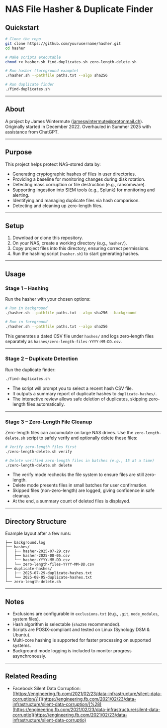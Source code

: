 # NAS File Hasher & Duplicate Finder

## Quickstart

```bash
# Clone the repo
git clone https://github.com/yourusername/hasher.git
cd hasher

# Make scripts executable
chmod +x hasher.sh find-duplicates.sh zero-length-delete.sh

# Run hasher (foreground example)
./hasher.sh --pathfile paths.txt --algo sha256

# Run duplicate finder
./find-duplicates.sh
```

---

## About

A project by James Wintermute ([jameswintermute@protonmail.ch](mailto:jameswinter@protonmail.ch)).
Originally started in December 2022.
Overhauled in Summer 2025 with assistance from ChatGPT.

---

## Purpose

This project helps protect NAS-stored data by:

* Generating cryptographic hashes of files in user directories.
* Providing a baseline for monitoring changes during disk rotation.
* Detecting mass corruption or file destruction (e.g., ransomware).
* Supporting ingestion into SIEM tools (e.g., Splunk) for monitoring and alerting.
* Identifying and managing duplicate files via hash comparison.
* Detecting and cleaning up zero-length files.

---

## Setup

1. Download or clone this repository.
2. On your NAS, create a working directory (e.g., `hasher/`).
3. Copy project files into this directory, ensuring correct permissions.
4. Run the hashing script (`hasher.sh`) to start generating hashes.

---

## Usage

### Stage 1 – Hashing

Run the hasher with your chosen options:

```bash
# Run in background
./hasher.sh --pathfile paths.txt --algo sha256 --background

# Run in foreground
./hasher.sh --pathfile paths.txt --algo sha256
```

This generates a dated CSV file under `hashes/` and logs zero-length files separately as `hashes/zero-length-files-YYYY-MM-DD.csv`.

---

### Stage 2 – Duplicate Detection

Run the duplicate finder:

```bash
./find-duplicates.sh
```

* The script will prompt you to select a recent hash CSV file.
* It outputs a summary report of duplicate hashes to `duplicate-hashes/`.
* The interactive review allows safe deletion of duplicates, skipping zero-length files automatically.

---

### Stage 3 – Zero-Length File Cleanup

Zero-length files can accumulate on large NAS drives. Use the `zero-length-delete.sh` script to safely verify and optionally delete these files:

```bash
# Verify zero-length files first
./zero-length-delete.sh verify

# Delete verified zero-length files in batches (e.g., 15 at a time)
./zero-length-delete.sh delete
```

* The verify mode rechecks the file system to ensure files are still zero-length.
* Delete mode presents files in small batches for user confirmation.
* Skipped files (non-zero-length) are logged, giving confidence in safe cleanup.
* At the end, a summary count of deleted files is displayed.

---

## Directory Structure

Example layout after a few runs:

```
├── background.log
├── hashes/
│   ├── hasher-2025-07-29.csv
│   ├── hasher-2025-08-05.csv
│   └── hasher-YYYY-MM-DD.csv
│   └── zero-length-files-YYYY-MM-DD.csv
├── duplicate-hashes/
│   ├── 2025-07-29-duplicate-hashes.txt
│   └── 2025-08-05-duplicate-hashes.txt
└── zero-length-delete.sh
```

---

## Notes

* Exclusions are configurable in `exclusions.txt` (e.g., `.git`, `node_modules`, system files).
* Hash algorithm is selectable (`sha256` recommended).
* Scripts are POSIX-compliant and tested on Linux (Synology DSM & Ubuntu).
* Multi-core hashing is supported for faster processing on supported systems.
* Background mode logging is included to monitor progress asynchronously.

---

## Related Reading

* Facebook Silent Data Corruption:
  \[[https://engineering.fb.com/2021/02/23/data-infrastructure/silent-data-corruption/\](](https://engineering.fb.com/2021/02/23/data-infrastructure/silent-data-corruption/]%28)[https://engineering.fb.com/2021/02/23/data-infrastructure/silent-data-corruptio](https://engineering.fb.com/2021/02/23/data-infrastructure/silent-data-corruptio)

